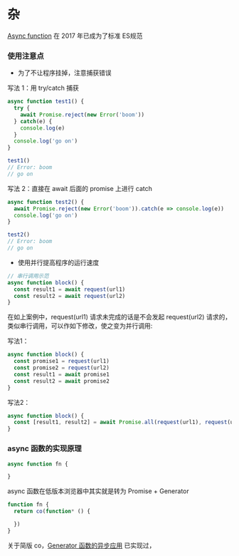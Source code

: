 # 杂
[Async function](https://github.com/tc39/proposals/blob/master/finished-proposals.md) 在 2017 年已成为了标准 ES规范

### 使用注意点

* 为了不让程序挂掉，注意捕获错误

写法 1：用 try/catch 捕获

```js
async function test1() {
  try {
    await Promise.reject(new Error('boom'))
  } catch(e) {
    console.log(e)
  }
  console.log('go on')
}

test1()
// Error: boom
// go on
```

写法 2：直接在 await 后面的 promise 上进行 catch

```js
async function test2() {
  await Promise.reject(new Error('boom')).catch(e => console.log(e))
  console.log('go on')
}

test2()
// Error: boom
// go on
```

* 使用并行提高程序的运行速度

```js
// 串行调用示范
async function block() {
  const result1 = await request(url1)
  const result2 = await request(url2)
}
```

在如上案例中，request(url1) 请求未完成的话是不会发起 request(url2) 请求的，类似串行调用，可以作如下修改，使之变为并行调用:

写法1：

```js
async function block() {
  const promise1 = request(url1)
  const promise2 = request(url2)
  const result1 = await promise1
  const result2 = await promise2
}
```

写法2：

```js
async function block() {
  const [result1, result2] = await Promise.all(request(url1), request(url2))
}
```

### async 函数的实现原理

```js
async function fn {

}
```

async 函数在低版本浏览器中其实就是转为 Promise + Generator

```js
function fn {
  return co(function* () {

  })
}
```

关于简版 co，[Generator 函数的异步应用](https://github.com/MuYunyun/blog/blob/master/BasicSkill/readES6/Generator.md#generator-%E5%87%BD%E6%95%B0%E7%9A%84%E5%BC%82%E6%AD%A5%E5%BA%94%E7%94%A8) 已实现过，
